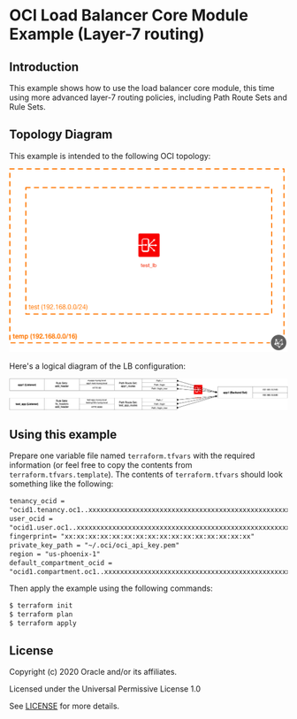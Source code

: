 # OCI Load Balancer Core Module Example (Layer-7 routing)

## Introduction

This example shows how to use the load balancer core module, this time using more advanced layer-7 routing policies, including Path Route Sets and Rule Sets.

## Topology Diagram
This example is intended to the following OCI topology:

![Topology diagram](./docs/Topology-l7_routing.png)

Here's a logical diagram of the LB configuration:

![Logical diagram](./docs/Logical-l7_routing.png)

## Using this example
Prepare one variable file named `terraform.tfvars` with the required information (or feel free to copy the contents from `terraform.tfvars.template`).  The contents of `terraform.tfvars` should look something like the following:

```
tenancy_ocid = "ocid1.tenancy.oc1..xxxxxxxxxxxxxxxxxxxxxxxxxxxxxxxxxxxxxxxxxxxxxxxxxxxxxxxxxxxx"
user_ocid = "ocid1.user.oc1..xxxxxxxxxxxxxxxxxxxxxxxxxxxxxxxxxxxxxxxxxxxxxxxxxxxxxxxxxxxx"
fingerprint= "xx:xx:xx:xx:xx:xx:xx:xx:xx:xx:xx:xx:xx:xx:xx:xx"
private_key_path = "~/.oci/oci_api_key.pem"
region = "us-phoenix-1"
default_compartment_ocid = "ocid1.compartment.oc1..xxxxxxxxxxxxxxxxxxxxxxxxxxxxxxxxxxxxxxxxxxxxxxxxxxxxxxxxxxxx"
```

Then apply the example using the following commands:

```
$ terraform init
$ terraform plan
$ terraform apply
```

## License

Copyright (c) 2020 Oracle and/or its affiliates.

Licensed under the Universal Permissive License 1.0

See [LICENSE](../../LICENSE) for more details.
